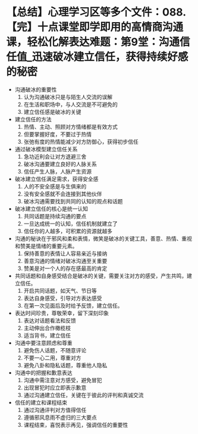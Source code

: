# 【总结】心理学习区等多个文件：088.【完】十点课堂即学即用的高情商沟通课，轻松化解表达难题：第9堂：沟通信任值_迅速破冰建立信任，获得持续好感的秘密

-   沟通破冰的重要性
    1.  认为沟通破冰只是与陌生人交流的误解
    2.  在生活和职场中，与人交流是不可避免的
    3.  建立信任感是破冰的关键
-   建立信任的方法
    1.  热情、主动、照顾对方情绪都是有效方式
    2.  但要掌握好度，不要过于热情
    3.  张弛有度的热情能减少对方防御心，获得初步信任
-   通过破冰模型建立信任关系
    1.  急功近利会让对方退避三舍
    2.  破冰沟通要建立良好的人脉关系
    3.  信任产生人脉，人脉产生资源
-   破冰建立信任满足需求，获得安全感
    1.  人的不安全感是与生俱来的
    2.  没有安全感就不会连接到其他伙伴
    3.  破冰沟通需要找到共同的认知的观点和话题
-   破冰建立信任的核心是统一认知
    1.  共同话题是持续沟通的要点
    2.  一旦达成统一的认知，信任机制就建立了
    3.  信任你的人越多，可积累的资源就越多
-   沟通的秘诀在于邪风和柔和表情，微笑是破冰的关键工具，善意、热情、重视和赞美是情绪的重要元素。
    1.  保持善意的表情让人容易亲近与接纳
    2.  善意沟通的情绪对破冰沟通至关重要
    3.  赞美是对一个人的存在感最高的肯定
-   共同话题和自身感受结合是破冰的关键，需要关注对方的感受，产生共鸣，建立信任。
    1.  开启共同话题，如天气、节日等
    2.  表达自身感受，引导对方表达感受
    3.  在第一次见面后及时给予反馈，建立信任。
-   表达时间珍贵，尊敬荣幸，留下深刻印象
    1.  表达对话题看法和反馈
    2.  主动伸出合作橄榄枝
    3.  适当背书，建立信任
-   沟通中要注意顾虑和尊重
    1.  避免伤人话题，不随意评论
    2.  不要一心二用，尊重对方
    3.  避免八卦和隐私话题，尊重他人隐私
-   沟通中的把握和歉意表达
    1.  沟通中需注意对方感受，避免冒犯
    2.  出现冒犯时应立即表示歉意
    3.  通过沟通建立信任，关键在于彼此的评判和真诚交流
-   信任的建立和课程结束
    1.  通过沟通评判对方值得信任
    2.  遵循邪风息雨不虚归的三大要点
    3.  课程结束，喜悦表示再见，强调信任的重要性